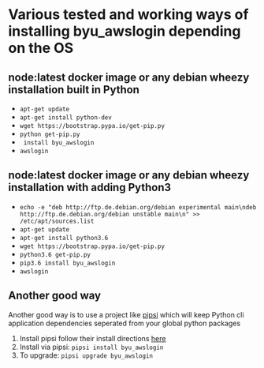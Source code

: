 # Various tested and working ways of installing byu_awslogin depending on the OS

## node:latest docker image or any debian wheezy installation built in Python
* `apt-get update`
* `apt-get install python-dev`
* `wget https://bootstrap.pypa.io/get-pip.py`
* `python get-pip.py`
* ` install byu_awslogin`
* `awslogin`

## node:latest docker image or any debian wheezy installation with adding Python3
* `echo -e "deb http://ftp.de.debian.org/debian experimental main\ndeb http://ftp.de.debian.org/debian unstable main\n" >> /etc/apt/sources.list`
* `apt-get update`
* `apt-get install python3.6`
* `wget https://bootstrap.pypa.io/get-pip.py`
* `python3.6 get-pip.py`
* `pip3.6 install byu_awslogin`
* `awslogin`


## Another good way
Another good way is to use a project like [pipsi](https://github.com/mitsuhiko/pipsi) which will keep Python cli application dependencies seperated from your global python packages

1. Install pipsi follow their install directions [here](https://github.com/mitsuhiko/pipsi)
2. Install via pipsi: `pipsi install byu_awslogin`
3. To upgrade: `pipsi upgrade byu_awslogin`
